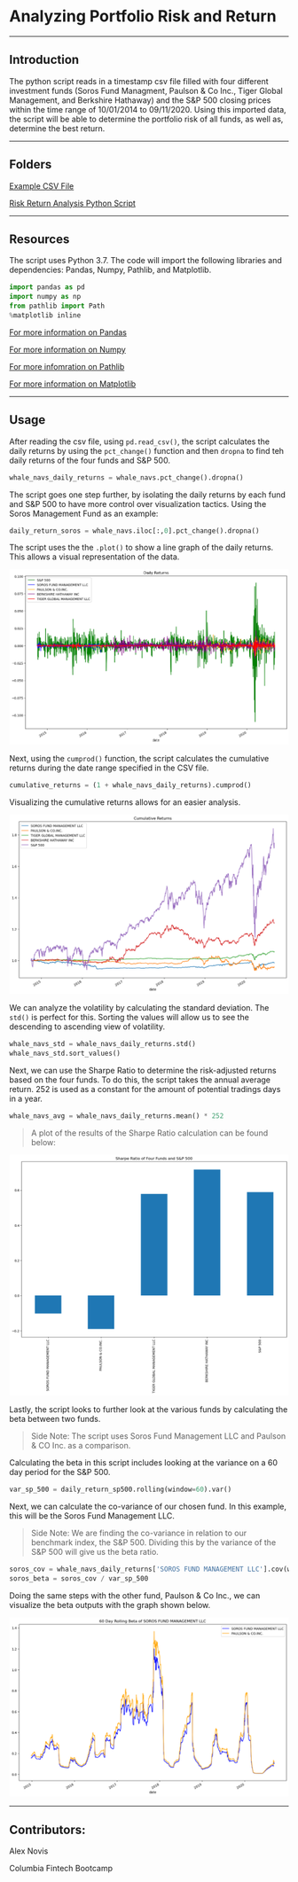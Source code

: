 # Analyzing Portfolio Risk and Return

---

## Introduction 

The python script reads in a timestamp csv file filled with four different investment funds (Soros Fund Managment, Paulson & Co Inc., Tiger Global Management, and Berkshire Hathaway) and the S&P 500 closing prices within the time range of 10/01/2014 to 09/11/2020. Using this imported data, the script will be able to determine the portfolio risk of all funds, as well as, determine the best return. 

---

## Folders 

[Example CSV File](Columbia_Module_4/Resources/whale_navs.csv)

[Risk Return Analysis Python Script](Columbia_Module_4/risk_return_analysis.ipynb)

---

## Resources

The script uses Python 3.7. The code will import the following libraries and dependencies: Pandas, Numpy, Pathlib, and Matplotlib.

```python
import pandas as pd
import numpy as np
from pathlib import Path 
%matplotlib inline
```

[For more information on Pandas](https://pandas.pydata.org/)

[For more information on Numpy](https://numpy.org/)

[For more infomration on Pathlib](https://docs.python.org/3/library/pathlib.html)

[For more information on Matplotlib](https://matplotlib.org/)

---

## Usage

After reading the csv file, using `pd.read_csv()`, the script calculates the daily returns by using the `pct_change()` function and then `dropna` to find teh daily returns of the four funds and S&P 500. 

```python 
whale_navs_daily_returns = whale_navs.pct_change().dropna()
```

The script goes one step further, by isolating the daily returns by each fund and S&P 500 to have more control over visualization tactics. Using the Soros Management Fund as an example: 

```python
daily_return_soros = whale_navs.iloc[:,0].pct_change().dropna()
```

 The script uses the the `.plot()` to show a line graph of the daily returns. This allows a visual representation of the data. 

![Daily Returns Graph](Graphs/daily_returns.png)

Next, using the `cumprod()` function, the script calculates the cumulative returns during the date range specified in the CSV file. 

```python
cumulative_returns = (1 + whale_navs_daily_returns).cumprod()
```

Visualizing the cumulative returns allows for an easier analysis. 

![Cumulative Returns Graph](Graphs/cumulative_returns.png)

We can analyze the volatility by calculating the standard deviation. The `std()` is perfect for this. Sorting the values will allow us to see the descending to ascending view of volatility.

```python 
whale_navs_std = whale_navs_daily_returns.std()
whale_navs_std.sort_values()
```

Next, we can use the Sharpe Ratio to determine the risk-adjusted returns based on the four funds. To do this, the script takes the annual average return. 252 is used as a constant for the amount of potential tradings days in a year. 

```python
whale_navs_avg = whale_navs_daily_returns.mean() * 252
```

> A plot of the results of the Sharpe Ratio calculation can be found below: 

![Sharpe Ratio Plot](Graphs/sharpe_ratio.png)

Lastly, the script looks to further look at the various funds by calculating the beta between two funds. 

> Side Note: The script uses Soros Fund Management LLC and Paulson & CO Inc. as a comparison. 

Calculating the beta in this script includes looking at the variance on a 60 day period for the S&P 500. 

```python 
var_sp_500 = daily_return_sp500.rolling(window=60).var()
```

Next, we can calculate the co-variance of our chosen fund. In this example, this will be the Soros Fund Management LLC. 

> Side Note: We are finding the co-variance in relation to our benchmark index, the S&P 500. Dividing this by the variance of the S&P 500 will give us the beta ratio. 

```python
soros_cov = whale_navs_daily_returns['SOROS FUND MANAGEMENT LLC'].cov(whale_navs_daily_returns["S&P 500"])
soros_beta = soros_cov / var_sp_500
```

Doing the same steps with the other fund, Paulson & Co Inc., we can visualize the beta outputs with the graph shown below. 

![Beta Graph](Graphs/beta.png)

---

## Contributors: 

Alex Novis 

Columbia Fintech Bootcamp



